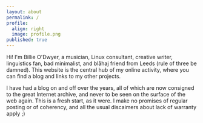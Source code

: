 ```yaml
---
layout: about
permalink: /
profile:
  align: right
  image: profile.png
published: true
---
```


Hi! I'm Billie O'Dwyer, a musician, Linux consultant, creative writer, linguistics fan, bad minimalist, and blåhaj friend from Leeds (rule of three be damned). This website is the central hub of my online activity, where you can find a blog and links to my other projects. 

I have had a blog on and off over the years, all of which are now consigned to the great Internet archive, and never to be seen on the surface of the web again. This is a fresh start, as it were. I make no promises of regular posting or of coherency, and all the usual discaimers about lack of warranty apply ;)
